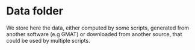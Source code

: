 # Data folder
We store here the data, either computed by some scripts, generated from another software (e.g GMAT) or downloaded from another source, that could be used by multiple scripts.
